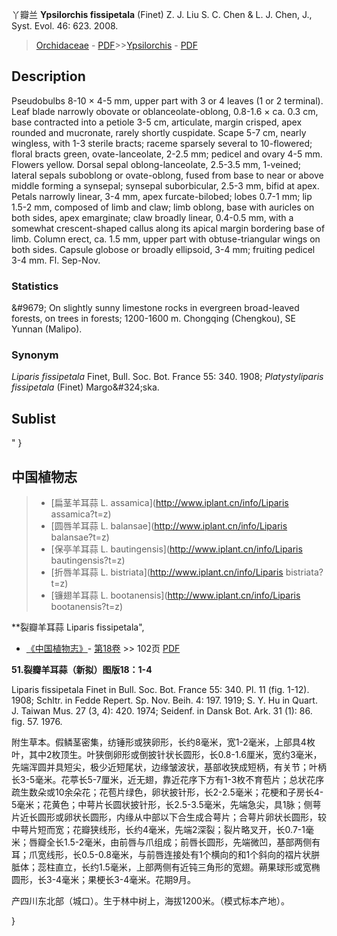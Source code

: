 丫瓣兰 **Ypsilorchis fissipetala** (Finet) Z. J. Liu S. C. Chen & L. J. Chen, J., Syst. Evol. 46: 623. 2008.

> [Orchidaceae](http://www.iplant.cn/info/Orchidaceae?t=foc) - [PDF](http://www.iplant.cn/foc/pdf/Orchidaceae.pdf)>>[Ypsilorchis](http://www.iplant.cn/info/Ypsilorchis?t=foc) - [PDF](http://www.iplant.cn/foc/pdf/Ypsilorchis.pdf)

## Description

Pseudobulbs 8-10 × 4-5 mm, upper part with 3 or 4 leaves (1 or 2 terminal). Leaf blade narrowly obovate or oblanceolate-oblong, 0.8-1.6 × ca. 0.3 cm, base contracted into a petiole 3-5 cm, articulate, margin crisped, apex rounded and mucronate, rarely shortly cuspidate. Scape 5-7 cm, nearly wingless, with 1-3 sterile bracts; raceme sparsely several to 10-flowered; floral bracts green, ovate-lanceolate, 2-2.5 mm; pedicel and ovary 4-5 mm. Flowers yellow. Dorsal sepal oblong-lanceolate, 2.5-3.5 mm, 1-veined; lateral sepals suboblong or ovate-oblong, fused from base to near or above middle forming a synsepal; synsepal suborbicular, 2.5-3 mm, bifid at apex. Petals narrowly linear, 3-4 mm, apex furcate-bilobed; lobes 0.7-1 mm; lip 1.5-2 mm, composed of limb and claw; limb oblong, base with auricles on both sides, apex emarginate; claw broadly linear, 0.4-0.5 mm, with a somewhat crescent-shaped callus along its apical margin bordering base of limb. Column erect, ca. 1.5 mm, upper part with obtuse-triangular wings on both sides. Capsule globose or broadly ellipsoid, 3-4 mm; fruiting pedicel 3-4 mm. Fl. Sep-Nov.

### Statistics
&amp;#9679; On slightly sunny limestone rocks in evergreen broad-leaved forests, on trees in forests; 1200-1600 m. Chongqing (Chengkou), SE Yunnan (Malipo).

### Synonym
*Liparis fissipetala* Finet, Bull. Soc. Bot. France 55: 340. 1908; *Platystyliparis fissipetala* (Finet) Margo&amp;#324;ska.


## Sublist
"
}

## 中国植物志

> * [扁茎羊耳蒜  L.  assamica](http://www.iplant.cn/info/Liparis assamica?t=z)
> * [圆唇羊耳蒜  L.  balansae](http://www.iplant.cn/info/Liparis balansae?t=z)
> * [保亭羊耳蒜  L.  bautingensis](http://www.iplant.cn/info/Liparis bautingensis?t=z)
> * [折唇羊耳蒜  L.  bistriata](http://www.iplant.cn/info/Liparis bistriata?t=z)
> * [镰翅羊耳蒜  L.  bootanensis](http://www.iplant.cn/info/Liparis bootanensis?t=z)


**裂瓣羊耳蒜 Liparis fissipetala",



* [《中国植物志》](http://www.iplant.cn/frps)- [第18卷](http://www.iplant.cn/frps/vol/18) >> 102页 [PDF](http://www.iplant.cn/frps/pdf/18/102a.pdf)


**51.裂瓣羊耳蒜（新拟）图版18：1-4**

Liparis fissipetala Finet in Bull. Soc. Bot. France 55: 340. Pl. 11 (fig. 1-12). 1908; Schltr. in Fedde Repert. Sp. Nov. Beih. 4: 197. 1919; S. Y. Hu in Quart. J. Taiwan Mus. 27 (3, 4): 420. 1974; Seidenf. in Dansk Bot. Ark. 31 (1): 86. fig. 57. 1976.

附生草本。假鳞茎密集，纺锤形或狭卵形，长约8毫米，宽1-2毫米，上部具4枚叶，其中2枚顶生。叶狭倒卵形或倒披针状长圆形，长0.8-1.6厘米，宽约3毫米，先端浑圆并具短尖，极少近短尾状，边缘皱波状，基部收狭成短柄，有关节；叶柄长3-5毫米。花葶长5-7厘米，近无翅，靠近花序下方有1-3枚不育苞片；总状花序疏生数朵或10余朵花；花苞片绿色，卵状披针形，长2-2.5毫米；花梗和子房长4-5毫米；花黄色；中萼片长圆状披针形，长2.5-3.5毫米，先端急尖，具1脉；侧萼片近长圆形或卵状长圆形，内缘从中部以下合生成合萼片；合萼片卵状长圆形，较中萼片短而宽；花瓣狭线形，长约4毫米，先端2深裂；裂片略叉开，长0.7-1毫米；唇瓣全长1.5-2毫米，由前唇与爪组成；前唇长圆形，先端微凹，基部两侧有耳；爪宽线形，长0.5-0.8毫米，与前唇连接处有1个横向的和1个斜向的褶片状胼胝体；蕊柱直立，长约1.5毫米，上部两侧有近钝三角形的宽翅。蒴果球形或宽椭圆形，长3-4毫米；果梗长3-4毫米。花期9月。

产四川东北部（城口）。生于林中树上，海拔1200米。（模式标本产地）。



}